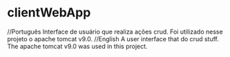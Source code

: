 # clientWebApp
//Português
Interface de usuário que realiza ações crud.
Foi utilizado nesse projeto o apache tomcat v9.0.
//English
A user interface that do crud stuff.
The apache tomcat v9.0 was used in this project.
